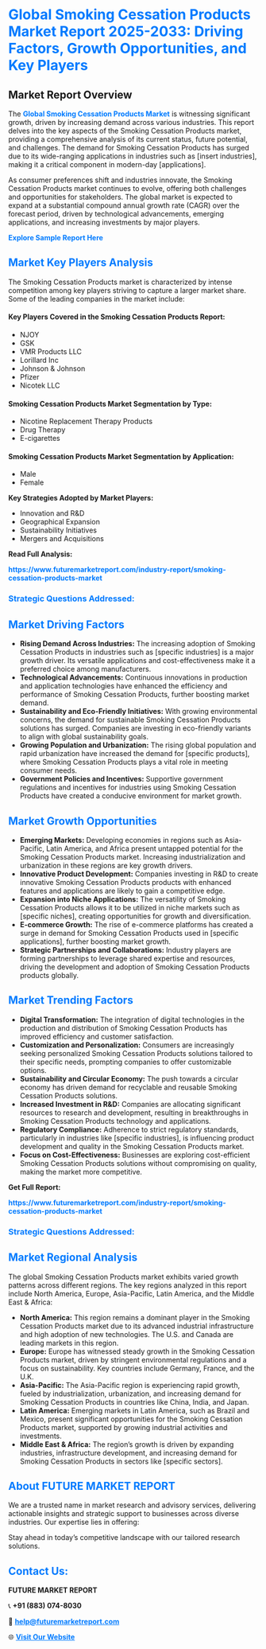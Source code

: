 <h1 style="color: #007BFF;">Global Smoking Cessation Products Market Report 2025-2033: Driving Factors, Growth Opportunities, and Key Players</h1>

<section id="overview">
<h2>Market Report Overview</h2>
<p>The <a href="https://www.futuremarketreport.com/industry-report/smoking-cessation-products-market" style="color: #007BFF; text-decoration: none;"><strong>Global Smoking Cessation Products Market</strong></a> is witnessing significant growth, driven by increasing demand across various industries. This report delves into the key aspects of the Smoking Cessation Products market, providing a comprehensive analysis of its current status, future potential, and challenges. The demand for Smoking Cessation Products has surged due to its wide-ranging applications in industries such as [insert industries], making it a critical component in modern-day [applications].</p>
<p>As consumer preferences shift and industries innovate, the Smoking Cessation Products market continues to evolve, offering both challenges and opportunities for stakeholders. The global market is expected to expand at a substantial compound annual growth rate (CAGR) over the forecast period, driven by technological advancements, emerging applications, and increasing investments by major players.</p>
</section>

<section id="overview">
<p><a href="https://www.futuremarketreport.com/request-sample/reportId=89849" style="color: #007BFF; text-decoration: none;"><strong>Explore Sample Report Here</strong></a></p>
</section>

<section id="key-players">
<h2 style="color: #007BFF;">Market Key Players Analysis</h2>
<p>The Smoking Cessation Products market is characterized by intense competition among key players striving to capture a larger market share. Some of the leading companies in the market include:</p>
<h4>Key Players Covered in the Smoking Cessation Products Report:</h4>
<ul><li>NJOY</li><li>GSK</li><li>VMR Products LLC</li><li>Lorillard Inc</li><li>Johnson &amp; Johnson</li><li>Pfizer</li><li>Nicotek LLC</li></ul>
<h4>Smoking Cessation Products Market Segmentation by Type:</h4>
<ul><li>Nicotine Replacement Therapy Products</li><li>Drug Therapy</li><li>E-cigarettes</li></ul>

<h4>Smoking Cessation Products Market Segmentation by Application:</h4>
<ul><li>Male</li><li>Female</li></ul>
<p><strong>Key Strategies Adopted by Market Players:</strong></p>
<ul>
<li>Innovation and R&D</li>
<li>Geographical Expansion</li>
<li>Sustainability Initiatives</li>
<li>Mergers and Acquisitions</li>
</ul>
</section>

<section>
<p><strong>Read Full Analysis: </strong></p><a href="https://www.futuremarketreport.com/industry-report/smoking-cessation-products-market" style="color: #007BFF; text-decoration: none;"><strong>https://www.futuremarketreport.com/industry-report/smoking-cessation-products-market</strong></a>
<h3 style="color: #007BFF;">Strategic Questions Addressed:</h3>
</section>

<section id="driving-factors">
<h2 style="color: #007BFF;">Market Driving Factors</h2>
<ul>
<li><strong>Rising Demand Across Industries:</strong> The increasing adoption of Smoking Cessation Products in industries such as [specific industries] is a major growth driver. Its versatile applications and cost-effectiveness make it a preferred choice among manufacturers.</li>
<li><strong>Technological Advancements:</strong> Continuous innovations in production and application technologies have enhanced the efficiency and performance of Smoking Cessation Products, further boosting market demand.</li>
<li><strong>Sustainability and Eco-Friendly Initiatives:</strong> With growing environmental concerns, the demand for sustainable Smoking Cessation Products solutions has surged. Companies are investing in eco-friendly variants to align with global sustainability goals.</li>
<li><strong>Growing Population and Urbanization:</strong> The rising global population and rapid urbanization have increased the demand for [specific products], where Smoking Cessation Products plays a vital role in meeting consumer needs.</li>
<li><strong>Government Policies and Incentives:</strong> Supportive government regulations and incentives for industries using Smoking Cessation Products have created a conducive environment for market growth.</li>
</ul>
</section>

<section id="growth-opportunities">
<h2 style="color: #007BFF;">Market Growth Opportunities</h2>
<ul>
<li><strong>Emerging Markets:</strong> Developing economies in regions such as Asia-Pacific, Latin America, and Africa present untapped potential for the Smoking Cessation Products market. Increasing industrialization and urbanization in these regions are key growth drivers.</li>
<li><strong>Innovative Product Development:</strong> Companies investing in R&D to create innovative Smoking Cessation Products products with enhanced features and applications are likely to gain a competitive edge.</li>
<li><strong>Expansion into Niche Applications:</strong> The versatility of Smoking Cessation Products allows it to be utilized in niche markets such as [specific niches], creating opportunities for growth and diversification.</li>
<li><strong>E-commerce Growth:</strong> The rise of e-commerce platforms has created a surge in demand for Smoking Cessation Products used in [specific applications], further boosting market growth.</li>
<li><strong>Strategic Partnerships and Collaborations:</strong> Industry players are forming partnerships to leverage shared expertise and resources, driving the development and adoption of Smoking Cessation Products products globally.</li>
</ul>
</section>

<section id="trending-factors">
<h2 style="color: #007BFF;">Market Trending Factors</h2>
<ul>
<li><strong>Digital Transformation:</strong> The integration of digital technologies in the production and distribution of Smoking Cessation Products has improved efficiency and customer satisfaction.</li>
<li><strong>Customization and Personalization:</strong> Consumers are increasingly seeking personalized Smoking Cessation Products solutions tailored to their specific needs, prompting companies to offer customizable options.</li>
<li><strong>Sustainability and Circular Economy:</strong> The push towards a circular economy has driven demand for recyclable and reusable Smoking Cessation Products solutions.</li>
<li><strong>Increased Investment in R&D:</strong> Companies are allocating significant resources to research and development, resulting in breakthroughs in Smoking Cessation Products technology and applications.</li>
<li><strong>Regulatory Compliance:</strong> Adherence to strict regulatory standards, particularly in industries like [specific industries], is influencing product development and quality in the Smoking Cessation Products market.</li>
<li><strong>Focus on Cost-Effectiveness:</strong> Businesses are exploring cost-efficient Smoking Cessation Products solutions without compromising on quality, making the market more competitive.</li>
</ul>
</section>

<section>
<p><strong>Get Full Report: </strong></p><a href="https://www.futuremarketreport.com/industry-report/smoking-cessation-products-market" style="color: #007BFF; text-decoration: none;"><strong>https://www.futuremarketreport.com/industry-report/smoking-cessation-products-market</strong></a>
<h3 style="color: #007BFF;">Strategic Questions Addressed:</h3>
</section>


<section id="regional-analysis">
<h2 style="color: #007BFF;">Market Regional Analysis</h2>
<p>The global Smoking Cessation Products market exhibits varied growth patterns across different regions. The key regions analyzed in this report include North America, Europe, Asia-Pacific, Latin America, and the Middle East & Africa:</p>
<ul>
<li><strong>North America:</strong> This region remains a dominant player in the Smoking Cessation Products market due to its advanced industrial infrastructure and high adoption of new technologies. The U.S. and Canada are leading markets in this region.</li>
<li><strong>Europe:</strong> Europe has witnessed steady growth in the Smoking Cessation Products market, driven by stringent environmental regulations and a focus on sustainability. Key countries include Germany, France, and the U.K.</li>
<li><strong>Asia-Pacific:</strong> The Asia-Pacific region is experiencing rapid growth, fueled by industrialization, urbanization, and increasing demand for Smoking Cessation Products in countries like China, India, and Japan.</li>
<li><strong>Latin America:</strong> Emerging markets in Latin America, such as Brazil and Mexico, present significant opportunities for the Smoking Cessation Products market, supported by growing industrial activities and investments.</li>
<li><strong>Middle East & Africa:</strong> The region’s growth is driven by expanding industries, infrastructure development, and increasing demand for Smoking Cessation Products in sectors like [specific sectors].</li>
</ul>
</section>

<footer>
<h2 style="color: #007BFF;">About FUTURE MARKET REPORT</h2>
<p>We are a trusted name in market research and advisory services, delivering actionable insights and strategic support to businesses across diverse industries. Our expertise lies in offering:</p>

<p>Stay ahead in today’s competitive landscape with our tailored research solutions.</p>

<h2 style="color: #007BFF;">Contact Us:</h2>
<p><strong>FUTURE MARKET REPORT</strong></p>
<p>📞 <strong>+91 (883) 074-8030</strong></p>
<p>📧 <strong><a href="mailto:help@futuremarketreport.com" style="color: #007BFF;">help@futuremarketreport.com</a></strong></p>
<p>🌐 <strong><a href="https://www.futuremarketreport.com/" style="color: #007BFF;">Visit Our Website</a></strong></p>
</footer>